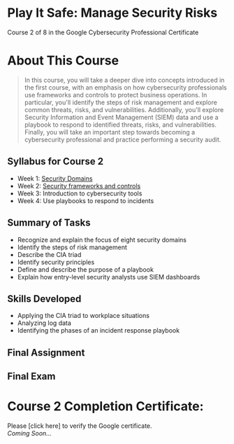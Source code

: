 # Play It Safe: Manage Security Risks
Course 2 of 8 in the Google Cybersecurity Professional Certificate
# About This Course
> In this course, you will take a deeper dive into concepts introduced in the first course, with an emphasis on how cybersecurity professionals use frameworks and controls to protect business operations. In particular, you'll identify the steps of risk management and explore common threats, risks, and vulnerabilities. Additionally, you'll explore Security Information and Event Management (SIEM) data and use a playbook to respond to identified threats, risks, and vulnerabilities. Finally, you will take an important step towards becoming a cybersecurity professional and practice performing a security audit.
## Syllabus for Course 2
- Week 1: [Security Domains](https://github.com/KailaniBailey/Google-Cybersecurity-Professional-Certificate/tree/main/Course%202:%20Play%20It%20Safe:%20Manage%20Security%20Risks/Week%201:%20Security%20Domains)
- Week 2: [Security frameworks and controls](https://github.com/KailaniBailey/Google-Cybersecurity-Professional-Certificate/tree/main/Course%202:%20Play%20It%20Safe:%20Manage%20Security%20Risks/Week%202:%20Security%20frameworks%20and%20controls)
- Week 3: Introduction to cybersecurity tools
- Week 4: Use playbooks to respond to incidents
## Summary of Tasks
- Recognize and explain the focus of eight security domains
- Identify the steps of risk management
- Describe the CIA triad
- Identify security principles
- Define and describe the purpose of a playbook
- Explain how entry-level security analysts use SIEM dashboards
## Skills Developed
- Applying the CIA triad to workplace situations
- Analyzing log data
- Identifying the phases of an incident response playbook
## Final Assignment
## Final Exam
# Course 2 Completion Certificate:
Please [click here] to verify the Google certificate. <br>
*Coming Soon...*
